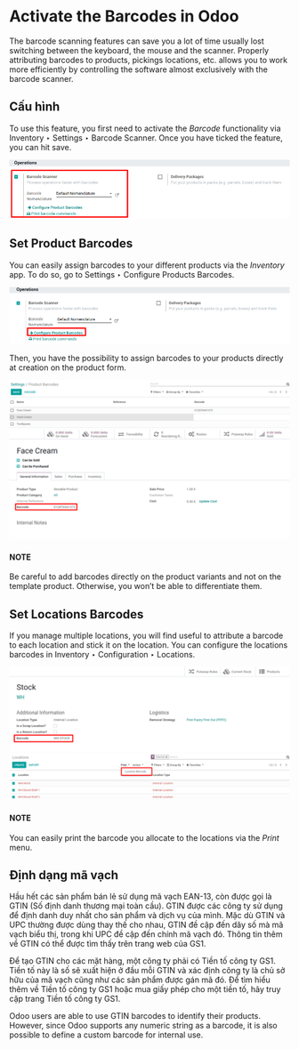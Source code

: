 # Activate the Barcodes in Odoo

<a id="inventory-barcode-software"></a>

The barcode scanning features can save you a lot of time usually lost
switching between the keyboard, the mouse and the scanner. Properly
attributing barcodes to products, pickings locations, etc. allows you to
work more efficiently by controlling the software almost exclusively
with the barcode scanner.

## Cấu hình

To use this feature, you first need to activate the *Barcode*
functionality via Inventory ‣ Settings ‣ Barcode Scanner. Once you
have ticked the feature, you can hit save.

![image](../../../../_images/software_01.png)

## Set Product Barcodes

You can easily assign barcodes to your different products via the
*Inventory* app. To do so, go to Settings ‣ Configure Products Barcodes.

![image](../../../../_images/software_02.png)

Then, you have the possibility to assign barcodes to your products
directly at creation on the product form.

![image](../../../../_images/software_03.png)![image](../../../../_images/software_04.png)

#### NOTE
Be careful to add barcodes directly on the product variants and not on
the template product. Otherwise, you won’t be able to differentiate
them.

<a id="barcode-setup-location"></a>

## Set Locations Barcodes

If you manage multiple locations, you will find useful to attribute a
barcode to each location and stick it on the location. You can configure
the locations barcodes in Inventory ‣ Configuration ‣ Locations.

![image](../../../../_images/software_05.png)![image](../../../../_images/software_06.png)

#### NOTE
You can easily print the barcode you allocate to the locations via the
*Print* menu.

## Định dạng mã vạch

Hầu hết các sản phẩm bán lẻ sử dụng mã vạch EAN-13, còn được gọi là GTIN (Số định danh thương mại toàn cầu). GTIN được các công ty sử dụng để định danh duy nhất cho sản phẩm và dịch vụ của mình. Mặc dù GTIN và UPC thường được dùng thay thế cho nhau, GTIN đề cập đến dãy số mà mã vạch biểu thị, trong khi UPC đề cập đến chính mã vạch đó. Thông tin thêm về GTIN có thể được tìm thấy trên trang web của GS1.

Để tạo GTIN cho các mặt hàng, một công ty phải có Tiền tố công ty GS1. Tiền tố này là số sẽ xuất hiện ở đầu mỗi GTIN và xác định công ty là chủ sở hữu của mã vạch cũng như các sản phẩm được gán mã đó. Để tìm hiểu thêm về Tiền tố công ty GS1 hoặc mua giấy phép cho một tiền tố, hãy truy cập trang Tiền tố công ty GS1.

Odoo users are able to use GTIN barcodes to identify their products. However, since Odoo supports
any numeric string as a barcode, it is also possible to define a custom barcode for internal use.
